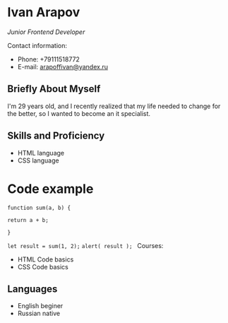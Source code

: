 # Ivan Arapov #

_Junior Frontend Developer_

Contact information:
* Phone: +79111518772
* E-mail: arapoffivan@yandex.ru
## Briefly About Myself
I'm 29 years old, and I recently realized that my life needed to change for the better, so I wanted to become an it specialist.
## Skills and Proficiency ##
* HTML language
* CSS language
# Code example 
`function sum(a, b) {`
 
  `return a + b;`

`}`

`let result = sum(1, 2);`
`alert( result ); `
Courses:
* HTML Code basics
* CSS Code basics 
## Languages
* English beginer
* Russian native
